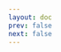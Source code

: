 ```yaml
---
layout: doc
prev: false
next: false
---
```


<CustomItemBox :item="{
  name: '胡萝卜种子',
  icon: '/wiki/item/seed_carrot.png',
  type: '种子',
  description: '',
  params: {
    stack: 30,
    durability: -1 
  },
  obtain: {
    found: [],
    npc: [],
    shop: [],
    gardening: []
  }
}" />

